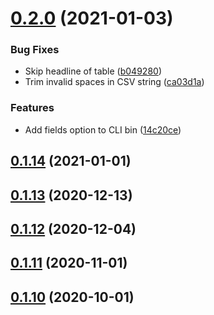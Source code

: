 # [0.2.0](https://github.com/nandenjin/twinkle-parser/compare/v0.1.14...v0.2.0) (2021-01-03)


### Bug Fixes

* Skip headline of table ([b049280](https://github.com/nandenjin/twinkle-parser/commit/b049280e6f6d2df21dbe92e993536ca5fedd9133))
* Trim invalid spaces in CSV string ([ca03d1a](https://github.com/nandenjin/twinkle-parser/commit/ca03d1aa64c6ab94dff7b93ffc5969ec1a05907b))


### Features

* Add fields option to CLI bin ([14c20ce](https://github.com/nandenjin/twinkle-parser/commit/14c20cec193a8c1cdfb22473244cd47c412b8a17))



## [0.1.14](https://github.com/nandenjin/twinkle-parser/compare/v0.1.13...v0.1.14) (2021-01-01)



## [0.1.13](https://github.com/nandenjin/twinkle-parser/compare/v0.1.12...v0.1.13) (2020-12-13)



## [0.1.12](https://github.com/nandenjin/twinkle-parser/compare/v0.1.11...v0.1.12) (2020-12-04)



## [0.1.11](https://github.com/nandenjin/twinkle-parser/compare/v0.1.10...v0.1.11) (2020-11-01)



## [0.1.10](https://github.com/nandenjin/twinkle-parser/compare/v0.1.9...v0.1.10) (2020-10-01)



